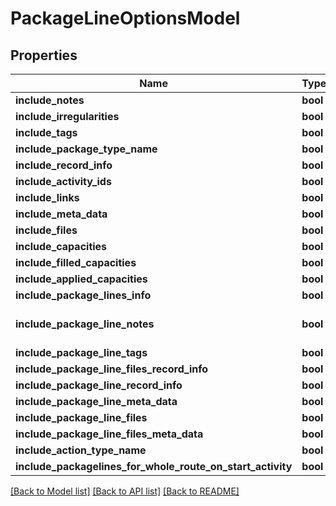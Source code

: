 # PackageLineOptionsModel

## Properties
Name | Type | Description | Notes
------------ | ------------- | ------------- | -------------
**include_notes** | **bool** |  | [optional] 
**include_irregularities** | **bool** |  | [optional] 
**include_tags** | **bool** |  | [optional] 
**include_package_type_name** | **bool** |  | [optional] 
**include_record_info** | **bool** |  | [optional] 
**include_activity_ids** | **bool** |  | [optional] 
**include_links** | **bool** |  | [optional] 
**include_meta_data** | **bool** |  | [optional] 
**include_files** | **bool** |  | [optional] 
**include_capacities** | **bool** |  | [optional] 
**include_filled_capacities** | **bool** |  | [optional] 
**include_applied_capacities** | **bool** |  | [optional] 
**include_package_lines_info** | **bool** |  | [optional] 
**include_package_line_notes** | **bool** | Deprecated! use include_notes and include_package_lines | [optional] 
**include_package_line_tags** | **bool** |  | [optional] 
**include_package_line_files_record_info** | **bool** |  | [optional] 
**include_package_line_record_info** | **bool** |  | [optional] 
**include_package_line_meta_data** | **bool** |  | [optional] 
**include_package_line_files** | **bool** |  | [optional] 
**include_package_line_files_meta_data** | **bool** |  | [optional] 
**include_action_type_name** | **bool** |  | [optional] 
**include_packagelines_for_whole_route_on_start_activity** | **bool** |  | [optional] 

[[Back to Model list]](../README.md#documentation-for-models) [[Back to API list]](../README.md#documentation-for-api-endpoints) [[Back to README]](../README.md)


